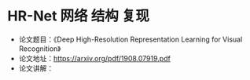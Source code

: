 # HR-Net 网络 结构 复现
- 论文题目：《Deep High-Resolution Representation Learning for Visual Recognition》
- 论文地址：https://arxiv.org/pdf/1908.07919.pdf
- 论文讲解：